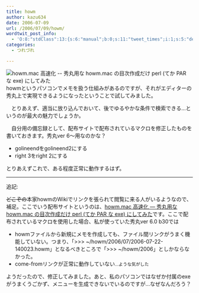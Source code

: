 ```yaml
---
title: howm
author: kazu634
date: 2006-07-09
url: /2006/07/09/howm/
wordtwit_post_info:
  - 'O:8:"stdClass":13:{s:6:"manual";b:0;s:11:"tweet_times";i:1;s:5:"delay";i:0;s:7:"enabled";i:1;s:10:"separation";s:2:"60";s:7:"version";s:3:"3.7";s:14:"tweet_template";b:0;s:6:"status";i:2;s:6:"result";a:0:{}s:13:"tweet_counter";i:2;s:13:"tweet_log_ids";a:1:{i:0;i:2435;}s:9:"hash_tags";a:0:{}s:8:"accounts";a:1:{i:0;s:7:"kazu634";}}'
categories:
  - つれづれ

---
```

<div class="section">
<p>
<a href="http://i16.jp/soft/howm.mac.htm" onclick="__gaTracker('send', 'event', 'outbound-article', 'http://i16.jp/soft/howm.mac.htm', '');" target="_blank"><img alt="howm.mac 高速化 -- 秀丸用な howm.mac の目次作成だけ perl (てか PAR な exe) にしてみた" align="left" src="http://img.simpleapi.net/small/http://i16.jp/soft/howm.mac.htm" border="0" /></a>
</p></p> 
  
<p>
    　howmというパソコンでメモを扱う仕組みがあるのですが、それがエディターの秀丸上で実現できるようになったということで試してみました。
</p></p> 
  
<p>
    　とりあえず、適当に放り込んでおいて、後でゆるやかな条件で検索できる…というのが最大の魅力でしょうか。
</p></p> 
  
<p>
    　自分用の備忘録として、配布サイトで配布されているマクロを修正したものを書いておきます。秀丸ver 6～用なのかな？
</p>
  
<p>
<blockquote>
</blockquote>
    
<ul>
<li>
        golineendをgolineend2にする
</li>
<li>
        right 3をright 2にする
</li>
</ul>
</p>
  
<p>
    とりあえずこれで、ある程度正常に動作するはず。
</p>
  
<hr />
  
<p>
    追記:
</p></p> 
  
<p>
<strike>どこぞの</strike>本家howmのWikiでリンクを張られて閲覧に来る人がいるようなので、補足。ここでいう配布サイトというのは、<a href="http://i16.jp/soft/howm.mac.htm" onclick="__gaTracker('send', 'event', 'outbound-article', 'http://i16.jp/soft/howm.mac.htm', 'howm.mac 高速化 &#8212; 秀丸用な howm.mac の目次作成だけ perl (てか PAR な exe) にしてみた');" target="_blank">howm.mac 高速化 &#8212; 秀丸用な howm.mac の目次作成だけ perl (てか PAR な exe) にしてみた</a>です。ここで配布されているマクロを使用した場合、私が使っていた秀丸ver 6.0 b30では
</p>
  
<ul>
<li>
      howmファイルから新規にメモを作成しても、ファイル間リンクがうまく機能していない。つまり、「>>> ~/howm/2006/07/2006-07-22-140023.howm」となるべきところで「>>> ~/howm/2006」としかならなかった。
</li>
<li>
      come-fromリンクが正常に動作していない<small>…ような気がした</small>
</li>
</ul>
  
<p>
    ようだったので、修正してみました。あと、私のパソコンではなぜか付属のexeがうまくうごかず、メニューを生成できないでいるのですが…なぜなんだろう？
</p>
</div>